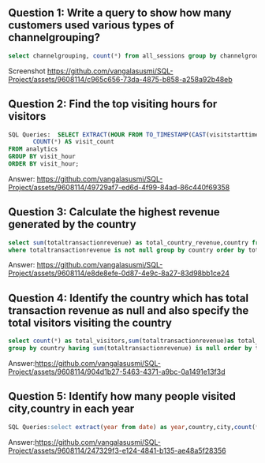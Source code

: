 ## Question 1: Write a query to show how many customers used various types of channelgrouping?
```SQL
select channelgrouping, count(*) from all_sessions group by channelgrouping
```
Screenshot 
https://github.com/vangalasusmi/SQL-Project/assets/9608114/c965c656-73da-4875-b858-a258a92b48eb
## Question 2: Find the top visiting hours for visitors
``` SQL
SQL Queries:  SELECT EXTRACT(HOUR FROM TO_TIMESTAMP(CAST(visitstarttime AS integer))) AS visit_hour,
       COUNT(*) AS visit_count
FROM analytics
GROUP BY visit_hour
ORDER BY visit_hour;
```
Answer:
https://github.com/vangalasusmi/SQL-Project/assets/9608114/49729af7-ed6d-4f99-84ad-86c440f69358

## Question 3: Calculate the highest revenue generated by the country
``` SQL
select sum(totaltransactionrevenue) as total_country_revenue,country from all_sessions 
where totaltransactionrevenue is not null group by country order by total_country_revenue desc
```
Answer:
https://github.com/vangalasusmi/SQL-Project/assets/9608114/e8de8efe-0d87-4e9c-8a27-83d98bb1ce24

## Question 4: Identify the country which has total transaction revenue as null and also specify the total visitors visiting the country
``` SQL
select count(*) as total_visitors,sum(totaltransactionrevenue)as total_revenue, country from all_sessions 
group by country having sum(totaltransactionrevenue) is null order by total_visitors desc 
```
Answer:https://github.com/vangalasusmi/SQL-Project/assets/9608114/904d1b27-5463-4371-a9bc-0a1491e13f3d

## Question 5: Identify how many people visited city,country in each year
``` SQL
SQL Queries:select extract(year from date) as year,country,city,count(*) from all_sessions group by country,city,year
```
Answer:https://github.com/vangalasusmi/SQL-Project/assets/9608114/247329f3-e124-4841-b135-ae48a5f28356

